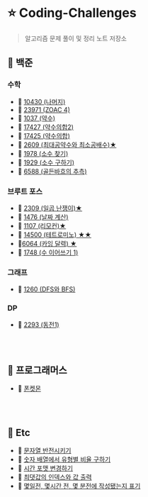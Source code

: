 # ⭐ Coding-Challenges
> 알고리즘 문제 풀이 및 정리 노트 저장소

## 📌 백준 
### 수학
- 🍪 [10430 (나머지)](https://github.com/M1nKyu/Coding-Challenges/blob/main/Baekjoon/%EC%88%98%ED%95%99/10430%EB%B2%88%20(%EB%82%98%EB%A8%B8%EC%A7%80).md)
- 🍪 [23971 (ZOAC 4)](https://github.com/M1nKyu/Coding-Challenges/blob/main/Baekjoon/%EC%88%98%ED%95%99/23971%EB%B2%88%20(ZOAC%204).md)
- 🍪 [1037 (약수)](https://github.com/M1nKyu/Coding-Challenges/blob/main/Baekjoon/%EC%88%98%ED%95%99/1037%EB%B2%88%20(%EC%95%BD%EC%88%98).md)
- 🍪 [17427 (약수의합2)](https://github.com/M1nKyu/Coding-Challenges/blob/main/Baekjoon/%EC%88%98%ED%95%99/17427%EB%B2%88%20(%EC%95%BD%EC%88%98%EC%9D%98%20%ED%95%A9%202).md)
- 🍪 [17425 (약수의합)](https://github.com/M1nKyu/Coding-Challenges/blob/main/Baekjoon/%EC%88%98%ED%95%99/17425%EB%B2%88%20(%EC%95%BD%EC%88%98%EC%9D%98%20%ED%95%A9).md)
- 🍪 [2609 (최대공약수와 최소공배수)★](https://github.com/M1nKyu/Coding-Challenges/blob/main/Baekjoon/%EC%88%98%ED%95%99/2609%EB%B2%88%20(%EC%B5%9C%EB%8C%80%EA%B3%B5%EC%95%BD%EC%88%98%EC%99%80%20%EC%B5%9C%EB%8C%80%EA%B3%B5%EB%B0%B0%EC%88%98)%20%E2%98%85.md)
- 🍪 [1978 (소수 찾기)](https://github.com/M1nKyu/Coding-Challenges/blob/main/Baekjoon/%EC%88%98%ED%95%99/1978%EB%B2%88%20(%EC%86%8C%EC%88%98%20%EC%B0%BE%EA%B8%B0).md)
- 🍪 [1929 (소수 구하기)](https://github.com/M1nKyu/Coding-Challenges/blob/main/Baekjoon/%EC%88%98%ED%95%99/1929%EB%B2%88%20(%EC%86%8C%EC%88%98%20%EA%B5%AC%ED%95%98%EA%B8%B0).md)
- 🍪 [6588 (골든바흐의 추측)](https://github.com/M1nKyu/Coding-Challenges/blob/main/Baekjoon/%EC%88%98%ED%95%99/6588%EB%B2%88%20(%EA%B3%A8%EB%93%A0%EB%B0%94%ED%9D%90%EC%9D%98%20%EC%B6%94%EC%B8%A1).md)


### 브루트 포스
- 🍪 [2309 (일곱 난쟁이)★](https://github.com/M1nKyu/Coding-Challenges/blob/main/Baekjoon/%EB%B8%8C%EB%A3%A8%ED%8A%B8%ED%8F%AC%EC%8A%A4/2309%EB%B2%88%20(%EC%9D%BC%EA%B3%B1%20%EB%82%9C%EC%9F%81%EC%9D%B4).md)
- 🍪 [1476 (날짜 계산)](https://github.com/M1nKyu/Coding-Challenges/blob/main/Baekjoon/%EB%B8%8C%EB%A3%A8%ED%8A%B8%ED%8F%AC%EC%8A%A4/1476%EB%B2%88%20(%EB%82%A0%EC%A7%9C%20%EA%B3%84%EC%82%B0).md)
- 🍪 [1107 (리모컨)★](https://github.com/M1nKyu/Coding-Challenges/blob/main/Baekjoon/%EB%B8%8C%EB%A3%A8%ED%8A%B8%ED%8F%AC%EC%8A%A4/1107%EB%B2%88%20(%EB%A6%AC%EB%AA%A8%EC%BB%A8).md)
- 🍪 [14500 (테트로미노) ★★](https://github.com/M1nKyu/Coding-Challenges/blob/main/Baekjoon/%EB%B8%8C%EB%A3%A8%ED%8A%B8%ED%8F%AC%EC%8A%A4/14500%EB%B2%88%20(%ED%85%8C%ED%8A%B8%EB%A1%9C%EB%AF%B8%EB%85%B8)%20%E2%98%85%E2%98%85.md)
- 🍪[6064 (카잉 달력) ★](https://github.com/M1nKyu/Coding-Challenges/blob/main/Baekjoon/%EB%B8%8C%EB%A3%A8%ED%8A%B8%ED%8F%AC%EC%8A%A4/6064%EB%B2%88%20(%EC%B9%B4%EC%9E%89%20%EB%8B%AC%EB%A0%A5)%20%E2%98%85.md)
- 🍪 [1748 (수 이어쓰기 1)](https://github.com/M1nKyu/Coding-Challenges/blob/main/Baekjoon/%EB%B8%8C%EB%A3%A8%ED%8A%B8%ED%8F%AC%EC%8A%A4/1748%EB%B2%88%20(%EC%88%98%20%EC%9D%B4%EC%96%B4%20%EC%93%B0%EA%B8%B01).md)

### 그래프
- 🍪 [1260 (DFS와 BFS)](https://github.com/M1nKyu/Coding-Challenges/blob/main/Baekjoon/%EA%B7%B8%EB%9E%98%ED%94%84/1260%EB%B2%88%20(DFS%EC%99%80%20BFS).md)


### DP
- 🍪 [2293 (동전1)](https://github.com/M1nKyu/Coding-Challenges/blob/main/Baekjoon/%EB%8B%A4%EC%9D%B4%EB%82%98%EB%AF%B9%20%ED%94%84%EB%A1%9C%EA%B7%B8%EB%9E%98%EB%B0%8D/2293%EB%B2%88%20(%EB%8F%99%EC%A0%84%201).md)

<br><br>

## 📌 프로그래머스
- 🍪 [폰켓몬](https://github.com/M1nKyu/Coding-Challenges/blob/main/Programmers/%ED%8F%B0%EC%BC%93%EB%AA%AC.md)

<br><br>

## 📌 Etc
- 🍪 [문자열 반전시키기](https://github.com/M1nKyu/Coding-Challenges/blob/main/Etc/%EB%AC%B8%EC%9E%90%EC%97%B4%20%EB%B0%98%EC%A0%84%20%EC%8B%9C%ED%82%A4%EA%B8%B0.md)
- 🍪 [숫자 배열에서 유형별 비율 구하기](https://github.com/M1nKyu/Coding-Challenges/blob/main/Etc/%EC%88%AB%EC%9E%90%20%EB%B0%B0%EC%97%B4%EC%97%90%EC%84%9C%20%EC%9C%A0%ED%98%95%EB%B3%84%20%EB%B9%84%EC%9C%A8%20%EA%B5%AC%ED%95%98%EA%B8%B0.md)
- 🍪 [시간 포맷 변경하기](https://github.com/M1nKyu/Coding-Challenges/blob/main/Etc/%EC%8B%9C%EA%B0%84%20%ED%8F%AC%EB%A7%B7%20%EB%B3%80%EA%B2%BD%ED%95%98%EA%B8%B0.md)
- 🍪 [최댓값의 인덱스와 값 출력](https://github.com/M1nKyu/Coding-Challenges/blob/main/Etc/%EC%A0%95%EC%88%98%20%EB%B0%B0%EC%97%B4%EC%97%90%EC%84%9C%20%EC%B5%9C%EB%8C%93%EA%B0%92%EC%9D%98%20%EC%9D%B8%EB%8D%B1%EC%8A%A4%EC%99%80%20%EA%B0%92%20%EC%B6%9C%EB%A0%A5.md)
- 🍪 [몇일전, 몇시간 전, 몇 분전에 작성됐는지 표기](https://github.com/M1nKyu/Coding-Challenges/blob/main/Etc/%EB%AA%87%EC%8B%9C%EA%B0%84%20%EC%A0%84%EC%97%90%20%EC%9E%91%EC%84%B1%EB%90%90%EB%8A%94%EC%A7%80%20%ED%91%9C%EA%B8%B0%ED%95%98%EB%8A%94%20%EA%B8%B0%EB%8A%A5%20%E2%98%85.md)
